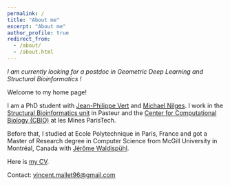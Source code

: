 ```yaml
---
permalink: /
title: "About me"
excerpt: "About me"
author_profile: true
redirect_from: 
  - /about/
  - /about.html
---
```


_I am currently looking for a postdoc in Geometric Deep Learning and Structural Bioinformatics !_


Welcome to my home page!

I am a PhD student with 
[Jean-Philippe Vert](https://scholar.google.fr/citations?user=pqpxh7IAAAAJ&hl=en)
and [Michael Nilges](https://scholar.google.fr/citations?user=FlN-N-EAAAAJ&hl=en). 
I work in the [Structural Bioinformatics unit](https://research.pasteur.fr/en/team/structural-bioinformatics/)
in Pasteur and the [Center for Computational Biology (CBIO)](https://cbio.mines-paristech.fr/) 
at les Mines ParisTech.

Before that, I studied at Ecole Polytechnique in Paris, France and got a Master of Research degree 
in Computer Science from McGill University in Montréal, Canada with 
[Jérôme Waldispühl](https://scholar.google.fr/citations?user=IVZp2gQAAAAJ&hl=en).

Here is [my CV](/files/CV.pdf).

Contact: vincent.mallet96@gmail.com